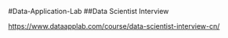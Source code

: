 #Data-Application-Lab
##Data Scientist Interview

https://www.dataapplab.com/course/data-scientist-interview-cn/
